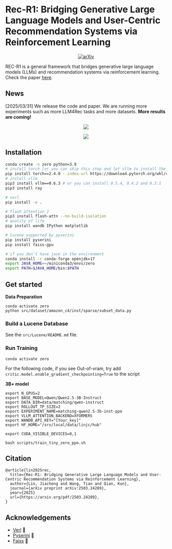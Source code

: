 # Rec-R1: Bridging Generative Large Language Models and User-Centric Recommendation Systems via Reinforcement Learning

<p align="center">
  <a href="https://arxiv.org/pdf/2503.24289">
    <img src="https://img.shields.io/badge/arXiv-2503.00223-b31b1b.svg" alt="arXiv">
  </a>
</p>

REC-R1 is a general framework that bridges generative large language models (LLMs) and recommendation systems via reinforcement learning. Check the paper [here](https://arxiv.org/pdf/2503.24289).

## News
[2025/03/31] We release the code and paper. We are running more experiments such as more LLM4Rec tasks and more datasets. **More results are coming!**

<p align="center">
  <img  src="resources/llm4rec.png" />
</p>

<p align="center">
  <img  src="resources/rec-r1-compa.png" />
</p>

## Installation

```bash
conda create -n zero python=3.9
# install torch [or you can skip this step and let vllm to install the correct version for you]
pip install torch==2.4.0 --index-url https://download.pytorch.org/whl/cu121
# install vllm
pip3 install vllm==0.6.3 # or you can install 0.5.4, 0.4.2 and 0.3.1
pip3 install ray

# verl
pip install -e .

# flash attention 2
pip3 install flash-attn --no-build-isolation
# quality of life
pip install wandb IPython matplotlib

# lucene supported by pyserini
pip install pyserini
pip install faiss-gpu

# if you don't have jave in the environment
conda install -c conda-forge openjdk=17
export JAVA_HOME=~/miniconda3/envs/zero
export PATH=$JAVA_HOME/bin:$PATH
```


## Get started

**Data Preparation**
```
conda activate zero
python src/dataset/amazon_c4/inst/sparse/subset_data.py
```

### Build a Lucene Database
See the `src/Lucene/README.md` file.

### Run Training
```
conda activate zero
```

For the following code, if you see Out-of-vram, try add `critic.model.enable_gradient_checkpointing=True` to the script


**3B+ model**
```
export N_GPUS=2
export BASE_MODEL=Qwen/Qwen2.5-3B-Instruct
export DATA_DIR=data/matching/qwen-instruct
export ROLLOUT_TP_SIZE=2
export EXPERIMENT_NAME=matching-qwen2.5-3b-inst-ppo
export VLLM_ATTENTION_BACKEND=XFORMERS
export WANDB_API_KEY="[Your_key]"
export HF_HOME="/srv/local/data/linjc/hub"

export CUDA_VISIBLE_DEVICES=0,1

bash scripts/train_tiny_zero_ppo.sh
```

## Citation
```
@article{lin2025rec,
  title={Rec-R1: Bridging Generative Large Language Models and User-Centric Recommendation Systems via Reinforcement Learning},
  author={Lin, Jiacheng and Wang, Tian and Qian, Kun},
  journal={arXiv preprint arXiv:2503.24289},
  year={2025}
  url={https://arxiv.org/pdf/2503.24289}, 
}
```

## Acknowledgements
- [Verl](https://github.com/volcengine/verl) 🔗
- [Pyserini](https://github.com/castorini/pyserini) 🔗
- [Faiss](https://github.com/facebookresearch/faiss) 🔗
